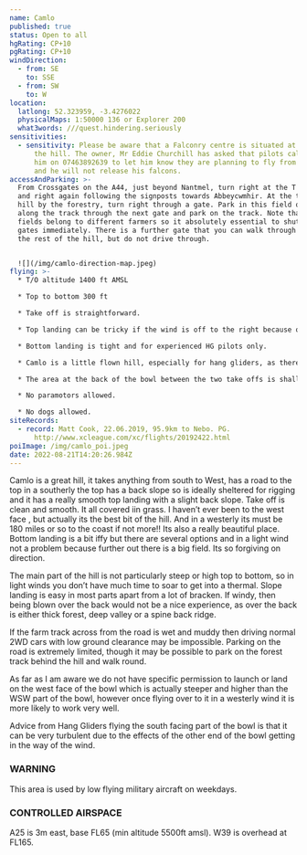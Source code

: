 ```yaml
---
name: Camlo
published: true
status: Open to all
hgRating: CP+10
pgRating: CP+10
windDirection:
  - from: SE
    to: SSE
  - from: SW
    to: W
location:
  latlong: 52.323959, -3.4276022
  physicalMaps: 1:50000 136 or Explorer 200
  what3words: ///quest.hindering.seriously
sensitivities:
  - sensitivity: Please be aware that a Falconry centre is situated at the bottom of
      the hill. The owner, Mr Eddie Churchill has asked that pilots call / text
      him on 07463892639 to let him know they are planning to fly from the hill
      and he will not release his falcons.
accessAndParking: >-
  From Crossgates on the A44, just beyond Nantmel, turn right at the T junction
  and right again following the signposts towards Abbeycwmhir. At the top of the
  hill by the forestry, turn right through a gate. Park in this field or drive
  along the track through the next gate and park on the track. Note that these
  fields belong to different farmers so it absolutely essential to shut the
  gates immediately. There is a further gate that you can walk through to access
  the rest of the hill, but do not drive through.


  ![](/img/camlo-direction-map.jpeg)
flying: >-
  * T/O altitude 1400 ft AMSL

  * Top to bottom 300 ft

  * Take off is straightforward.

  * Top landing can be tricky if the wind is off to the right because of rotor from the spur.

  * Bottom landing is tight and for experienced HG pilots only.

  * Camlo is a little flown hill, especially for hang gliders, as there is not a suitable bottom landing field. The site is very wind affected and even in reasonably wind speeds it is often blown out. It is unusual to meet fellow pilots there, as Clatter is usually a more popular site in a SW.

  * The area at the back of the bowl between the two take offs is shallow and not recommended.

  * No paramotors allowed.

  * No dogs allowed.
siteRecords:
  - record: Matt Cook, 22.06.2019, 95.9km to Nebo. PG.
      http://www.xcleague.com/xc/flights/20192422.html
poiImage: /img/camlo_poi.jpeg
date: 2022-08-21T14:20:26.984Z
---
```

Camlo is a great hill, it takes anything from south to West, has a road to the top in a southerly the top has a back slope so is ideally sheltered for rigging and it has a really smooth top landing with a slight back slope. Take off is clean and smooth. It all covered iin grass. I haven’t ever been to the west face , but actually its the best bit of the hill. And in a westerly its must be 180 miles or so to the coast if not more!! Its also a really beautiful place. Bottom landing is a bit iffy but there are several options and in a light wind not a problem because further out there is a big field. Its so forgiving on direction.

The main part of the hill is not particularly steep or high top to bottom, so in light winds you don’t have much time to soar to get into a thermal. Slope landing is easy in most parts apart from a lot of bracken. If windy, then being blown over the back would not be a nice experience, as over the back is either thick forest, deep valley or a spine back ridge.

If the farm track across from the road is wet and muddy then driving normal 2WD cars with low ground clearance may be impossible. Parking on the road is extremely limited, though it may be possible to park on the forest track behind the hill and walk round.

As far as I am aware we do not have specific permission to launch or land on the west face of the bowl which is actually steeper and higher than the WSW part of the bowl, however once flying over to it in a westerly wind it is more likely to work very well.

Advice from Hang Gliders flying the south facing part of the bowl is that it can be very turbulent due to the effects of the other end of the bowl getting in the way of the wind.

### WARNING

This area is used by low flying military aircraft on weekdays.

### CONTROLLED AIRSPACE

A25 is 3m east, base FL65 (min altitude 5500ft amsl). W39 is overhead at FL165.
